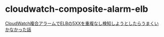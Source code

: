 # cloudwatch-composite-alarm-elb

[CloudWatch複合アラームでELBの5XXを重複なし検知しようとしたらうまくいかなかった話](https://go-to-k.hatenablog.com/entry/2022/02/21/075000)
